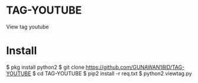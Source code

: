# TAG-YOUTUBE
View tag youtube
# Install
$ pkg install python2
$ git clone https://github.com/GUNAWAN18ID/TAG-YOUTUBE
$ cd TAG-YOUTUBE
$ pip2 install -r req.txt
$ python2 viewtag.py
